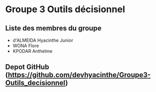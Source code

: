 # Groupe 3 Outils décisionnel

## Liste des membres du groupe

- d'ALMEIDA Hyacinthe Junior
- WONA Flore
- KPODAR Anthelme

## Depot GitHub (https://github.com/devhyacinthe/Groupe3-Outils_decisionnel)